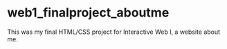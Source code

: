 # web1_finalproject_aboutme
This was my final HTML/CSS project for Interactive Web I, a website about me.
